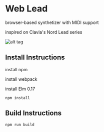 # Web Lead

browser-based synthetizer with MIDI support 

inspired on Clavia's Nord Lead series

![alt tag](https://github.com/pablobcb/elm-lead/blob/master/nord-lead-2x.jpg)

## Install Instructions

install npm

install webpack

install Elm 0.17

`npm install`

## Build Instructions

`npm run build`
